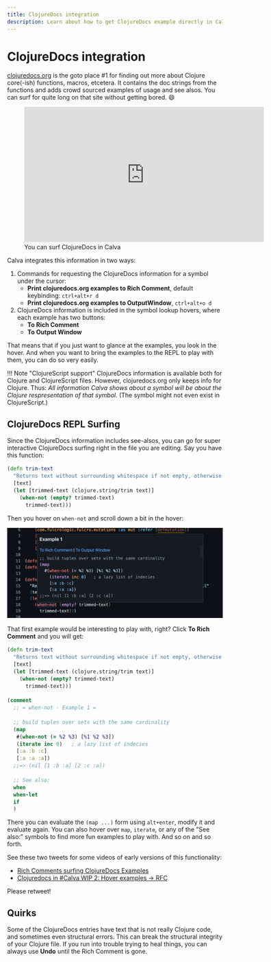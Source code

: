 ```yaml
---
title: ClojureDocs integration
description: Learn about how to get ClojureDocs example directly in Calva, straight into the REPL powered editor
---
```


# ClojureDocs integration

[clojuredocs.org](https://clojuredocs.org) is the goto place #1 for finding out more about Clojure core(-ish) functions, macros, etcetera. It contains the doc strings from the functions and adds crowd sourced examples of usage and see alsos. You can surf for quite long on that site without getting bored. 😄

<figure markdown>
  <iframe width="560" height="315" src="https://www.youtube.com/embed/a4sm_B_mqhs" title="YouTube video player" frameborder="0" allow="accelerometer; autoplay; clipboard-write; encrypted-media; gyroscope; picture-in-picture" allowfullscreen></iframe>
  <figcaption>You can surf ClojureDocs in Calva</figcaption>
</figure>

Calva integrates this information in two ways:

1. Commands for requesting the ClojureDocs information for a symbol under the cursor:
    * **Print clojuredocs.org examples to Rich Comment**, default keybinding: `ctrl+alt+r d`
    * **Print clojuredocs.org examples to OutputWindow**, `ctrl+alt+o d`
2. ClojureDocs information is included in the symbol lookup hovers, where each example has two buttons:
    * **To Rich Comment**
    * **To Output Window** 

That means that if you just want to glance at the examples, you look in the hover. And when you want to bring the examples to the REPL to play with them, you can do so very easily.

!!! Note "ClojureScript support"
    ClojureDocs information is available both for Clojure and ClojureScript files. However, clojuredocs.org only keeps info for Clojure. Thus: _All information Calva shows about a symbol will be about the Clojure respresentation of that symbol._ (The symbol might not even exist in ClojureScript.)

## ClojureDocs REPL Surfing

Since the ClojureDocs information includes see-alsos, you can go for super interactive ClojureDocs surfing right in the file you are editing. Say you have this function:

```clojure
(defn trim-text
  "Returns text without surrounding whitespace if not empty, otherwise nil"
  [text]
  (let [trimmed-text (clojure.string/trim text)]
    (when-not (empty? trimmed-text)
      trimmed-text)))
```

Then you hover on `when-not` and scroll down a bit in the hover:

![when-not ClojureDocs Hover Example 1](images/clojuredocs-hover-when-not-example-1.png)

That first example would be interesting to play with, right? Click **To Rich Comment** and you will get:

```clojure
(defn trim-text
  "Returns text without surrounding whitespace if not empty, otherwise nil"
  [text]
  (let [trimmed-text (clojure.string/trim text)]
    (when-not (empty? trimmed-text)
      trimmed-text)))

(comment
  ;; = when-not - Example 1 = 

  ;; build tuples over sets with the same cardinality 
  (map
   #(when-not (= %2 %3) [%1 %2 %3])
   (iterate inc 0)   ; a lazy list of indecies
   [:a :b :c]
   [:a :a :a])
  ;;=> (nil [1 :b :a] [2 :c :a])

  ;; See also:
  when
  when-let
  if
  )
```

There you can evaluate the `(map ...)` form using `alt+enter`, modify it and evaluate again. You can also hover over `map`, `iterate`, or any of the ”See also:” symbols to find more fun examples to play with. And so on and so forth.

See these two tweets for some videos of early versions of this functionality:

* [Rich Comments surfing ClojureDocs Examples](https://twitter.com/pappapez/status/1452325865933746185)
* [Clojuredocs in #Calva WIP 2: Hover examples -> RFC](https://twitter.com/pappapez/status/1452409528511762444)

Please retweet!

## Quirks

Some of the ClojureDocs entries have text that is not really Clojure code, and sometimes even structural errors. This can break the structural integrity of your Clojure file. If you run into trouble trying to heal things, you can always use **Undo** until the Rich Comment is gone.